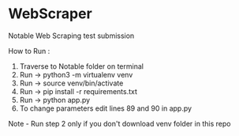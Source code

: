 # WebScraper

Notable Web Scraping test submission

How to Run :

1) Traverse to Notable folder on terminal
2) Run -> python3 -m virtualenv venv
3) Run -> source venv/bin/activate
4) Run -> pip install -r requirements.txt
5) Run -> python app.py
6) To change parameters edit lines 89 and 90 in app.py

Note - Run step 2 only if you don't download venv folder in this repo
